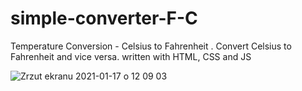 # simple-converter-F-C
Temperature Conversion - Celsius to Fahrenheit . Convert Celsius to Fahrenheit and vice versa. written with HTML, CSS and JS



![Zrzut ekranu 2021-01-17 o 12 09 03](https://user-images.githubusercontent.com/59742201/104838712-01f79c80-58bd-11eb-9da4-18e5a787b25a.png)
